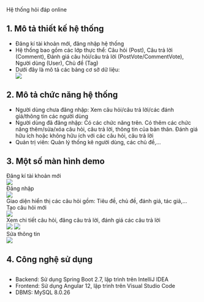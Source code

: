 
<div>Hệ thống hỏi đáp online</div>


<h2>1. Mô tả thiết kế hệ thống</h2>
<ul>
  <li>Đăng kí tài khoản mới, đăng nhập hệ thống</li>
  <li>Hệ thống bao gồm các lớp thực thể: Câu hỏi (Post), Câu trả lời (Comment), Đánh giá câu hỏi/câu trả lời (PostVote/CommentVote), Người dùng (User), Chủ đề (Tag)</li>
  <li>Dưới đây là mô tả các bảng cơ sở dữ liệu:</li>
  
  <img src="https://user-images.githubusercontent.com/81175577/171462142-8eda2881-d755-4ad5-9a0b-9bc55996a789.jpg">
</ul>

<h2>2. Mô tả chức năng hệ thống</h2>
<ul>
  <li>Người dùng chưa đăng nhập: Xem câu hỏi/câu trả lời/các đánh giá/thông tin các người dùng</li>
  <li>Người dùng đã đăng nhập: Có các chức năng trên. Có thêm các chức năng thêm/sửa/xóa câu hỏi, câu trả lời, thông tin của bản thân. Đánh giá hữu ích hoặc không hữu ích với các câu hỏi, câu trả lời</li>
  <li>Quản trị viên: Quản lý thống kê người dùng, các chủ đề,...</li>
</ul>
<h2>3. Một số màn hình demo</h2>
<div>Đăng kí tài khoản mới</div>
<img src="https://user-images.githubusercontent.com/81175577/171471055-22bb91be-df7c-45e6-95a5-c2965182ee7c.png">
<div>Đăng nhập</div>
<img src="https://user-images.githubusercontent.com/81175577/171471229-75e86c48-a240-4fee-a1da-b665e33e51e4.png">

<div>Giao diện hiển thị các câu hỏi gồm: Tiêu đề, chủ đề, đánh giá, tác giả,...</div>
<img src="https://user-images.githubusercontent.com/81175577/171471562-ac346af0-fd1f-4840-a035-73453eb241cc.png" alt="">
<div>Tạo câu hỏi mới</div>
<img src="https://user-images.githubusercontent.com/81175577/171473665-6ea08dc9-0411-4957-82d2-35f2c179a5d9.png">
<div>Xem chi tiết câu hỏi, đăng câu trả lời, đánh giá các câu trả lời</div>
 <img src="https://user-images.githubusercontent.com/81175577/171473877-6813fbe8-073f-4d8d-8cde-7207f5c0f274.png">
 <img src="https://user-images.githubusercontent.com/81175577/171474015-56d62e16-373b-4c1a-962f-1674e32b1af6.png">
<div>Sửa thông tin</div>
<img src="https://user-images.githubusercontent.com/81175577/171474200-13adebc3-a087-4028-9f41-5456b24751b4.png">

<h2>4. Công nghệ sử dụng</h2>
<img src="https://user-images.githubusercontent.com/81175577/171474477-82f6a6bf-2313-4ad7-8f01-b56842ae6f11.png" alt="">
<ul>
  <li>Backend: Sử dụng Spring Boot 2.7, lập trình trên IntelliJ IDEA</li>
  <li>Frontend: Sử dụng Angular 12, lập trình trên Visual Studio Code</li>
  <li>DBMS: MySQL 8.0.26</li>
